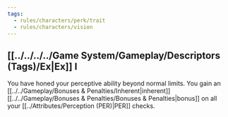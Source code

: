 ```yaml
---
tags:
  - rules/characters/perk/trait
  - rules/characters/vision
---
```

## [[../../../../Game System/Gameplay/Descriptors (Tags)/Ex|Ex]] I
You have honed your perceptive ability beyond normal limits. You gain an [[../../Gameplay/Bonuses & Penalties/Inherent|inherent]] [[../../Gameplay/Bonuses & Penalties/Bonuses & Penalties|bonus]] on all your [[../Attributes/Perception (PER)|PER]] checks.
